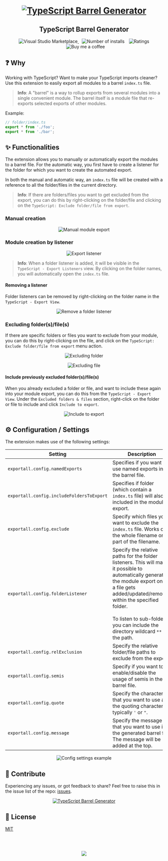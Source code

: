 <h1 align="center">
  <a href="https://marketplace.visualstudio.com/items?itemName=eliostruyf.vscode-typescript-exportallmodules">
    <img alt="TypeScript Barrel Generator" src="./assets/export-all.png">
  </a>
</h1>

<h2 align="center">TypeScript Barrel Generator</h2>

<p align="center">
  <a href="https://marketplace.visualstudio.com/items?itemName=eliostruyf.vscode-typescript-exportallmodules" title="Check it out on the Visual Studio Marketplace">
    <img src="https://vsmarketplacebadges.dev/version/eliostruyf.vscode-typescript-exportallmodules.svg" alt="Visual Studio Marketplace" style="display: inline-block" />
  </a>

  <img src="https://vsmarketplacebadges.dev/installs/eliostruyf.vscode-typescript-exportallmodules.svg" alt="Number of installs"  style="display: inline-block;margin-left:10px" />
  
  <img src="https://vsmarketplacebadges.dev/rating/eliostruyf.vscode-typescript-exportallmodules.svg" alt="Ratings" style="display: inline-block;margin-left:10px" />

  <a href="https://www.buymeacoffee.com/zMeFRy9" title="Buy me a coffee" style="margin-left:10px">
    <img src="https://img.shields.io/badge/Buy%20me%20a%20coffee-€%203-blue?logo=buy-me-a-coffee&style=flat" alt="Buy me a coffee" style="display: inline-block" />
  </a>
</p>

## ❓ Why

Working with TypeScript? Want to make your TypeScript imports cleaner? Use this extension to easily export all modules to a barrel `index.ts` file.

> **Info**: A "barrel" is a way to rollup exports from several modules into a single convenient module. The barrel itself is a module file that re-exports selected exports of other modules.

Example:

```typescript
// folder/index.ts
export * from './foo';
export * from './bar';
```

## ✨ Functionalities

The extension allows you to manually or automatically export the modules to a barrel file. For the automatic way, you first have to create a listener for the folder for which you want to create the automated export.

In both the manual and automatic way, an `index.ts` file will be created with a reference to all the folder/files in the current directory.

> **Info**: If there are folders/files you want to get excluded from the export, you can do this by right-clicking on the folder/file and clicking on the `TypeScript: Exclude folder/file from export`.

### Manual creation

<p align="center">
  <img src="./assets/manual-export.gif" alt="Manual module export" style="display: inline-block" />
</p>

### Module creation by listener

<p align="center">
  <img src="./assets/listener.gif" alt="Export listener" style="display: inline-block" />
</p>

> **Info**: When a folder listener is added, it will be visible in the `TypeScript - Export Listeners` view. By clicking on the folder names, you will automatically open the `index.ts` file.

#### Removing a listener

Folder listeners can be removed by right-clicking on the folder name in the `TypeScript - Export View`.

<p align="center">
  <img src="./assets/remove-listener.png" alt="Remove a folder listener" style="display: inline-block" />
</p>

### Excluding folder(s)/file(s)

If there are specific folders or files you want to exclude from your module, you can do this by right-clicking on the file, and click on the `TypeScript: Exclude folder/file from export` menu action.

<p align="center">
  <img src="./assets/exclude-folder.png" alt="Excluding folder" style="display: inline-block" />
</p>

<p align="center">
  <img src="./assets/exclude-file.png" alt="Excluding file" style="display: inline-block" />
</p>

#### Include previously excluded folder(s)/file(s)

When you already excluded a folder or file, and want to include these again into your module export, you can do this from the `TypeScript - Export View`. Under the `Excluded folders & files` section, right-click on the folder or file to include and click `Include to export`.

<p align="center">
  <img src="./assets/include-export.png" alt="Include to export" style="display: inline-block" />
</p>

## ⚙️ Configuration / Settings

The extension makes use of the following settings:

| Setting | Description | Type | Default |
| --- | --- | --- | --- |
| `exportall.config.namedExports` | Specifies if you want to use named exports in the barrel file. | boolean | `false` |
| `exportall.config.includeFoldersToExport` | Specifies if folder (which contain a `index.ts` file) will also be included in the module export. | boolean | `true` |
| `exportall.config.exclude` | Specify which files you want to exclude the `index.ts` file. Works on the whole filename or part of the filename. | string[] | `['.test.', '.spec.']` |
| `exportall.config.folderListener` | Specify the relative paths for the folder listeners. This will make it possible to automatically generate the module export once a file gets added/updated/removed within the specified folder.<br/><br/>To listen to sub-folders, you can include the directory wildcard `**` to the path.  | string[] | `[]` |
| `exportall.config.relExclusion` | Specify the relative folder/file paths to exclude from the export. | string[] | `[]` |
| `exportall.config.semis` | Specify if you want to enable/disable the usage of semis in the barrel file. | boolean | `true` |
| `exportall.config.quote` | Specify the character that you want to use as the quoting character; typically `'` or `"`. | string | `'` |
| `exportall.config.message` | Specify the message that you want to use in the generated barrel file. The message will be added at the top. | string | |

<p align="center">
  <img src="./assets/config.png" alt="Config settings example" style="display: inline-block" />
</p>

## 💪 Contribute

Experiencing any issues, or got feedback to share? Feel free to raise this in the issue list of the repo: [issues](https://github.com/estruyf/vscode-typescript-exportallmodules/issues).

<p align="center">
  <a href="https://github.com/estruyf/vscode-typescript-exportallmodules/graphs/contributors">
    <img src="https://contrib.rocks/image?repo=estruyf/vscode-typescript-exportallmodules" alt="TypeScript Barrel Generator" />
  </a>
</p>

## 🔑 License

[MIT](./LICENSE)

<br />
<br />

<p align="center">
  <a href="https://visitorbadge.io/status?path=https%3A%2F%2Fgithub.com%2Festruyf%2Fvscode-typescript-exportallmodules"><img src="https://api.visitorbadge.io/api/visitors?path=https%3A%2F%2Fgithub.com%2Festruyf%2Fvscode-typescript-exportallmodules&countColor=%23263759" /></a>
</p>
